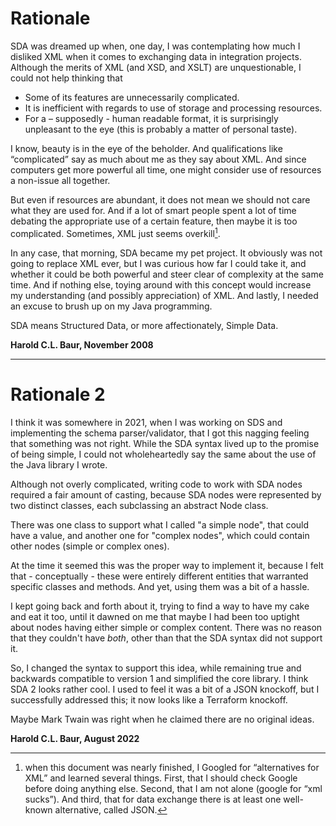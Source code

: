 # Rationale

SDA was dreamed up when, one day, I was contemplating how much I disliked XML when 
it comes to exchanging data in integration projects. Although the merits of XML 
(and XSD, and XSLT) are unquestionable, I could not help thinking that

- Some of its features are unnecessarily complicated.
- It is inefficient with regards to use of storage and processing resources.
- For a – supposedly - human readable format, it is surprisingly unpleasant to 
the eye (this is probably a matter of personal taste).

I know, beauty is in the eye of the beholder. And qualifications like “complicated” 
say as much about me as they say about XML. And since computers get more powerful 
all time, one might consider use of resources a non-issue all together.

But even if resources are abundant, it does not mean we should not care what they 
are used for. And if a lot of smart people spent a lot of time debating the 
appropriate use of a certain feature, then maybe it is too complicated. Sometimes, 
XML just seems overkill[^1].

[^1]: when this document was nearly finished, I Googled for “alternatives for XML” 
and learned several things. First, that I should check Google before doing anything 
else. Second, that I am not alone (google for “xml sucks”). And third, that for 
data exchange there is at least one well-known alternative, called JSON.

In any case, that morning, SDA became my pet project. It obviously was not going to 
replace XML ever, but I was curious how far I could take it, and whether it could 
be both powerful and steer clear of complexity at the same time. And if nothing 
else, toying around with this concept would increase my understanding (and possibly 
appreciation) of XML. And lastly, I needed an excuse to brush up on my Java 
programming.

SDA means Structured Data, or more affectionately, Simple Data.

**Harold C.L. Baur, November 2008**

---

# Rationale 2

I think it was somewhere in 2021, when I was working on SDS and implementing the 
schema parser/validator, that I got this nagging feeling that something was not 
right. While the SDA syntax lived up to the promise of being simple, I could not 
wholeheartedly say the same about the use of the Java library I wrote.

Although not overly complicated, writing code to work with SDA nodes required a 
fair amount of casting, because SDA nodes were represented by two distinct 
classes, each subclassing an abstract Node class.

There was one class to support what I called "a simple node", that could have a 
value, and another one for "complex nodes", which could contain other nodes 
(simple or complex ones).

At the time it seemed this was the proper way to implement it, because I felt 
that - conceptually - these were entirely different entities that warranted 
specific classes and methods. And yet, using them was a bit of a hassle.

I kept going back and forth about it, trying to find a way to have my cake and 
eat it too, until it dawned on me that maybe I had been too uptight about nodes 
having either simple or complex content. There was no reason that they couldn't 
have *both*, other than that the SDA syntax did not support it.

So, I changed the syntax to support this idea, while remaining true and backwards 
compatible to version 1 and simplified the core library. I think SDA 2 looks 
rather cool. I used to feel it was a bit of a JSON knockoff, but I successfully 
addressed this; it now looks like a Terraform knockoff.

Maybe Mark Twain was right when he claimed there are no original ideas.

 
**Harold C.L. Baur, August 2022**
